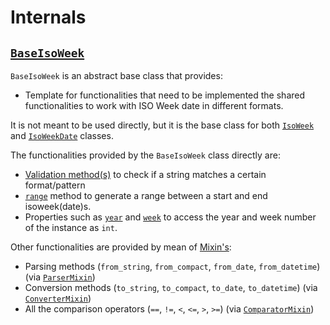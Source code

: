 # Internals

## [`BaseIsoWeek`](../api/baseisoweek.md)

`BaseIsoWeek` is an abstract base class that provides:

- Template for functionalities that need to be implemented the shared functionalities to work with ISO Week date in different formats.

It is not meant to be used directly, but it is the base class for both [`IsoWeek`](../api/isoweek.md) and [`IsoWeekDate`](../api/isoweekdate.md) classes.

The functionalities provided by the `BaseIsoWeek` class directly are:

- [Validation method(s)](../api/baseisoweek.md/#iso_week_date.base.BaseIsoWeek.validate) to check if a string matches a certain format/pattern
- [`range`](../api/baseisoweek.md/#iso_week_date.base.BaseIsoWeek.range) method to generate a range between a start and end isoweek(date)s.
- Properties such as [`year`](../api/baseisoweek.md/#iso_week_date.base.BaseIsoWeek.year) and [`week`](../api/baseisoweek.md/#iso_week_date.base.BaseIsoWeek.week) to access the year and week number of the instance as `int`.

Other functionalities are provided by mean of [Mixin's](../api/mixins.md):

- Parsing methods (`from_string`, `from_compact`, `from_date`, `from_datetime`) (via [`ParserMixin`](../api/mixins.md/#iso_week_date.mixin.ParserMixin))
- Conversion methods (`to_string`, `to_compact`, `to_date`, `to_datetime`) (via [`ConverterMixin`](../api/mixins.md/#iso_week_date.mixin.ConverterMixin))
- All the comparison operators (`==`, `!=`, `<`, `<=`, `>`, `>=`) (via [`ComparatorMixin`](../api/mixins.md/#iso_week_date.mixin.ComparatorMixin))
